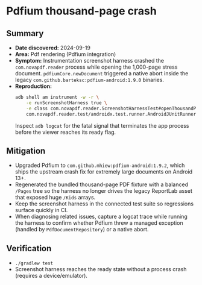 # Pdfium thousand-page crash

## Summary

* **Date discovered:** 2024-09-19
* **Area:** Pdf rendering (Pdfium integration)
* **Symptom:** Instrumentation screenshot harness crashed the `com.novapdf.reader` process while opening the 1,000-page stress document. `pdfiumCore.newDocument` triggered a native abort inside the legacy `com.github.barteksc:pdfium-android:1.9.0` binaries.
* **Reproduction:**
  ```bash
  adb shell am instrument -w -r \
      -e runScreenshotHarness true \
      -e class com.novapdf.reader.ScreenshotHarnessTest#openThousandPageDocumentForScreenshots \
      com.novapdf.reader.test/androidx.test.runner.AndroidJUnitRunner
  ```
  Inspect `adb logcat` for the fatal signal that terminates the app process before the viewer reaches its ready flag.

## Mitigation

* Upgraded Pdfium to `com.github.mhiew:pdfium-android:1.9.2`, which ships the upstream crash fix for extremely large documents on Android 13+.
* Regenerated the bundled thousand-page PDF fixture with a balanced `/Pages` tree so the harness no longer drives the legacy ReportLab asset that exposed huge `/Kids` arrays.
* Keep the screenshot harness in the connected test suite so regressions surface quickly in CI.
* When diagnosing related issues, capture a logcat trace while running the harness to confirm whether Pdfium threw a managed exception (handled by `PdfDocumentRepository`) or a native abort.

## Verification

* `./gradlew test`
* Screenshot harness reaches the ready state without a process crash (requires a device/emulator).

